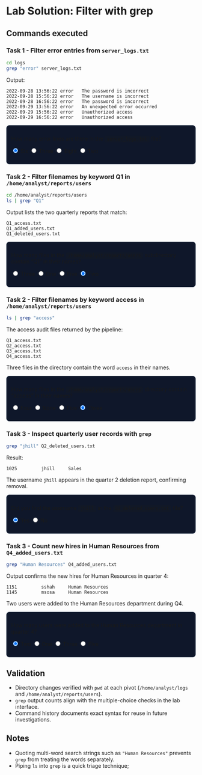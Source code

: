﻿# Lab Solution: Filter with grep

<style>
.mc-card{background:#0f172a;border:1px solid #334155;border-radius:8px;padding:12px;margin:12px 0}
.mc-question code{background:#111827;border-radius:4px;padding:2px 6px}
</style>
## Commands executed

### Task 1 - Filter error entries from `server_logs.txt`

```bash
cd logs
grep "error" server_logs.txt
```

Output:

```plaintext
2022-09-28 13:56:22 error   The password is incorrect
2022-09-28 15:56:22 error   The username is incorrect
2022-09-28 16:56:22 error   The password is incorrect
2022-09-29 13:56:22 error   An unexpected error occurred
2022-09-29 15:56:22 error   Unauthorized access
2022-09-29 16:56:22 error   Unauthorized access
```

<div class="mc-wrapper">
  <div class="mc-card">
    <div class="mc-rail" aria-hidden="true">
      <span class="mc-rail__dot"></span>
    </div>
    <div class="mc-content">
      <p class="mc-question">How many error lines are there in the <code>server_logs.txt</code> file?</p>
      <form class="mc-options">
        <label class="mc-option">
          <input type="radio" name="task1-errors" value="Six" checked />
          <span class="mc-option__radio"></span>
          <span class="mc-option__text">Six</span>
        </label>
        <label class="mc-option">
          <input type="radio" name="task1-errors" value="Three" />
          <span class="mc-option__radio"></span>
          <span class="mc-option__text">Three</span>
        </label>
        <label class="mc-option">
          <input type="radio" name="task1-errors" value="Eight" />
          <span class="mc-option__radio"></span>
          <span class="mc-option__text">Eight</span>
        </label>
        <label class="mc-option">
          <input type="radio" name="task1-errors" value="Two" />
          <span class="mc-option__radio"></span>
          <span class="mc-option__text">Two</span>
        </label>
      </form>
    </div>
  </div>
</div>



### Task 2 - Filter filenames by keyword Q1 in `/home/analyst/reports/users`

```bash
cd /home/analyst/reports/users
ls | grep "Q1"
```

Output lists the two quarterly reports that match:

```plaintext
Q1_access.txt
Q1_added_users.txt
Q1_deleted_users.txt
```

<div class="mc-wrapper">
  <div class="mc-card">
    <div class="mc-rail" aria-hidden="true">
      <span class="mc-rail__dot"></span>
    </div>
    <div class="mc-content">
      <p class="mc-question">How many files in the <code>/home/analyst/reports/users</code> subdirectory contain “Q1” in their names?</p>
      <form class="mc-options">
        <label class="mc-option">
          <input type="radio" name="task2-q1" value="Three" />
          <span class="mc-option__radio"></span>
          <span class="mc-option__text">Three</span>
        </label>
        <label class="mc-option">
          <input type="radio" name="task2-q1" value="One" />
          <span class="mc-option__radio"></span>
          <span class="mc-option__text">One</span>
        </label>
        <label class="mc-option">
          <input type="radio" name="task2-q1" value="Five" />
          <span class="mc-option__radio"></span>
          <span class="mc-option__text">Five</span>
        </label>
        <label class="mc-option">
          <input type="radio" name="task2-q1" value="Two" checked />
          <span class="mc-option__radio"></span>
          <span class="mc-option__text">Two</span>
        </label>
      </form>
  </div>
</div>

### Task 2 - Filter filenames by keyword access in `/home/analyst/reports/users`

```bash
ls | grep "access"
```

The access audit files returned by the pipeline:

```plaintext
Q1_access.txt
Q2_access.txt
Q3_access.txt
Q4_access.txt
```

Three files in the directory contain the word `access` in their names.

<div class="mc-wrapper">
  <div class="mc-card">
    <div class="mc-rail" aria-hidden="true">
      <span class="mc-rail__dot"></span>
    </div>
    <div class="mc-content">
      <p class="mc-question">How many files in the <code>/home/analyst/reports/users</code> directory contain “access” in their names?</p>
      <form class="mc-options">
        <label class="mc-option">
          <input type="radio" name="task2-access" value="Four" />
          <span class="mc-option__radio"></span>
          <span class="mc-option__text">Four</span>
        </label>
        <label class="mc-option">
          <input type="radio" name="task2-access" value="None" />
          <span class="mc-option__radio"></span>
          <span class="mc-option__text">None</span>
        </label>
        <label class="mc-option">
          <input type="radio" name="task2-access" value="Five" />
          <span class="mc-option__radio"></span>
          <span class="mc-option__text">Five</span>
        </label>
        <label class="mc-option">
          <input type="radio" name="task2-access" value="Three" checked />
          <span class="mc-option__radio"></span>
          <span class="mc-option__text">Three</span>
        </label>
      </form>
    </div>
  </div>
</div>

### Task 3 - Inspect quarterly user records with `grep`

```bash
grep "jhill" Q2_deleted_users.txt
```

Result:

```plaintext
1025         jhill     Sales
```

The username `jhill` appears in the quarter 2 deletion report, confirming removal.

<div class="mc-wrapper">
  <div class="mc-card">
    <div class="mc-rail" aria-hidden="true">
      <span class="mc-rail__dot"></span>
    </div>
    <div class="mc-content">
      <p class="mc-question">Did you find the username <code>jhill</code> in the <code>Q2_deleted_users.txt</code> file?</p>
      <form class="mc-options">
        <label class="mc-option">
          <input type="radio" name="task3-jhill" value="Yes" checked />
          <span class="mc-option__radio"></span>
          <span class="mc-option__text">Yes</span>
        </label>
        <label class="mc-option">
          <input type="radio" name="task3-jhill" value="No" />
          <span class="mc-option__radio"></span>
          <span class="mc-option__text">No</span>
        </label>
      </form>
  </div>
</div>

### Task 3 - Count new hires in Human Resources from `Q4_added_users.txt`

```bash
grep "Human Resources" Q4_added_users.txt
```

Output confirms the new hires for Human Resources in quarter 4:

```plaintext
1151         sshah     Human Resources
1145         msosa     Human Resources
```

Two users were added to the Human Resources department during Q4.

<div class="mc-wrapper">
  <div class="mc-card">
    <div class="mc-rail" aria-hidden="true">
      <span class="mc-rail__dot"></span>
    </div>
    <div class="mc-content">
      <p class="mc-question">How many users were added to the Human Resources department in quarter 4?</p>
      <form class="mc-options">
        <label class="mc-option">
          <input type="radio" name="task3-hr" value="Two" checked />
          <span class="mc-option__radio"></span>
          <span class="mc-option__text">Two</span>
        </label>
        <label class="mc-option">
          <input type="radio" name="task3-hr" value="One" />
          <span class="mc-option__radio"></span>
          <span class="mc-option__text">One</span>
        </label>
        <label class="mc-option">
          <input type="radio" name="task3-hr" value="Three" />
          <span class="mc-option__radio"></span>
          <span class="mc-option__text">Three</span>
        </label>
        <label class="mc-option">
          <input type="radio" name="task3-hr" value="Five" />
          <span class="mc-option__radio"></span>
          <span class="mc-option__text">Five</span>
        </label>
      </form>
  </div>
</div>

## Validation

- Directory changes verified with `pwd` at each pivot (`/home/analyst/logs` and `/home/analyst/reports/users`).
- `grep` output counts align with the multiple-choice checks in the lab interface.
- Command history documents exact syntax for reuse in future investigations.

## Notes

- Quoting multi-word search strings such as `"Human Resources"` prevents `grep` from treating the words separately.
- Piping `ls` into `grep` is a quick triage technique; 

